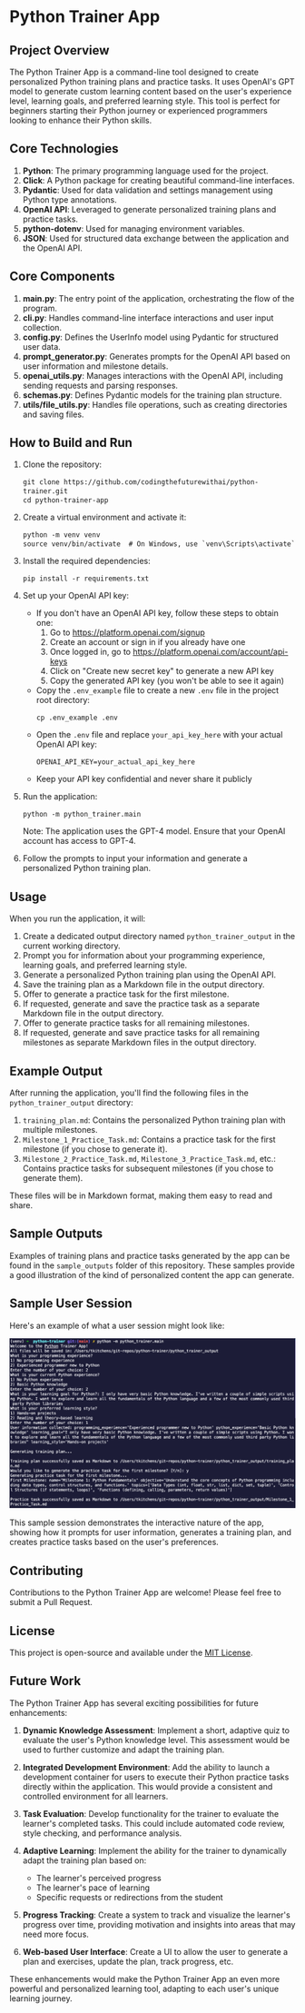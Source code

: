 # Python Trainer App

## Project Overview

The Python Trainer App is a command-line tool designed to create personalized Python training plans and practice tasks. It uses OpenAI's GPT model to generate custom learning content based on the user's experience level, learning goals, and preferred learning style. This tool is perfect for beginners starting their Python journey or experienced programmers looking to enhance their Python skills.

## Core Technologies

1. **Python**: The primary programming language used for the project.
2. **Click**: A Python package for creating beautiful command-line interfaces.
3. **Pydantic**: Used for data validation and settings management using Python type annotations.
4. **OpenAI API**: Leveraged to generate personalized training plans and practice tasks.
5. **python-dotenv**: Used for managing environment variables.
6. **JSON**: Used for structured data exchange between the application and the OpenAI API.

## Core Components

1. **main.py**: The entry point of the application, orchestrating the flow of the program.
2. **cli.py**: Handles command-line interface interactions and user input collection.
3. **config.py**: Defines the UserInfo model using Pydantic for structured user data.
4. **prompt_generator.py**: Generates prompts for the OpenAI API based on user information and milestone details.
5. **openai_utils.py**: Manages interactions with the OpenAI API, including sending requests and parsing responses.
6. **schemas.py**: Defines Pydantic models for the training plan structure.
7. **utils/file_utils.py**: Handles file operations, such as creating directories and saving files.

## How to Build and Run

1. Clone the repository:
   ```
   git clone https://github.com/codingthefuturewithai/python-trainer.git
   cd python-trainer-app
   ```

2. Create a virtual environment and activate it:
   ```
   python -m venv venv
   source venv/bin/activate  # On Windows, use `venv\Scripts\activate`
   ```

3. Install the required dependencies:
   ```
   pip install -r requirements.txt
   ```

4. Set up your OpenAI API key:
   - If you don't have an OpenAI API key, follow these steps to obtain one:
     1. Go to https://platform.openai.com/signup
     2. Create an account or sign in if you already have one
     3. Once logged in, go to https://platform.openai.com/account/api-keys
     4. Click on "Create new secret key" to generate a new API key
     5. Copy the generated API key (you won't be able to see it again)
   - Copy the `.env_example` file to create a new `.env` file in the project root directory:
     ```
     cp .env_example .env
     ```
   - Open the `.env` file and replace `your_api_key_here` with your actual OpenAI API key:
     ```
     OPENAI_API_KEY=your_actual_api_key_here
     ```
   - Keep your API key confidential and never share it publicly

5. Run the application:
   ```
   python -m python_trainer.main
   ```

   Note: The application uses the GPT-4 model. Ensure that your OpenAI account has access to GPT-4.

6. Follow the prompts to input your information and generate a personalized Python training plan.

## Usage

When you run the application, it will:
1. Create a dedicated output directory named `python_trainer_output` in the current working directory.
2. Prompt you for information about your programming experience, learning goals, and preferred learning style.
3. Generate a personalized Python training plan using the OpenAI API.
4. Save the training plan as a Markdown file in the output directory.
5. Offer to generate a practice task for the first milestone.
6. If requested, generate and save the practice task as a separate Markdown file in the output directory.
7. Offer to generate practice tasks for all remaining milestones.
8. If requested, generate and save practice tasks for all remaining milestones as separate Markdown files in the output directory.

## Example Output

After running the application, you'll find the following files in the `python_trainer_output` directory:

1. `training_plan.md`: Contains the personalized Python training plan with multiple milestones.
2. `Milestone_1_Practice_Task.md`: Contains a practice task for the first milestone (if you chose to generate it).
3. `Milestone_2_Practice_Task.md`, `Milestone_3_Practice_Task.md`, etc.: Contains practice tasks for subsequent milestones (if you chose to generate them).

These files will be in Markdown format, making them easy to read and share.

## Sample Outputs

Examples of training plans and practice tasks generated by the app can be found in the `sample_outputs` folder of this repository. These samples provide a good illustration of the kind of personalized content the app can generate.

## Sample User Session

Here's an example of what a user session might look like:

![Sample User Session](images/sample-user-session.png)

This sample session demonstrates the interactive nature of the app, showing how it prompts for user information, generates a training plan, and creates practice tasks based on the user's preferences.

## Contributing

Contributions to the Python Trainer App are welcome! Please feel free to submit a Pull Request.

## License

This project is open-source and available under the [MIT License](LICENSE).

## Future Work

The Python Trainer App has several exciting possibilities for future enhancements:

1. **Dynamic Knowledge Assessment**: Implement a short, adaptive quiz to evaluate the user's Python knowledge level. This assessment would be used to further customize and adapt the training plan.

2. **Integrated Development Environment**: Add the ability to launch a development container for users to execute their Python practice tasks directly within the application. This would provide a consistent and controlled environment for all learners.

3. **Task Evaluation**: Develop functionality for the trainer to evaluate the learner's completed tasks. This could include automated code review, style checking, and performance analysis.

4. **Adaptive Learning**: Implement the ability for the trainer to dynamically adapt the training plan based on:
   - The learner's perceived progress
   - The learner's pace of learning
   - Specific requests or redirections from the student

5. **Progress Tracking**: Create a system to track and visualize the learner's progress over time, providing motivation and insights into areas that may need more focus.

6. **Web-based User Interface**: Create a UI to allow the user to generate a plan and exercises, update the plan, track progress, etc.

These enhancements would make the Python Trainer App an even more powerful and personalized learning tool, adapting to each user's unique learning journey.
